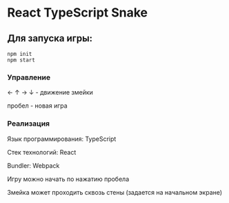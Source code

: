 # React TypeScript Snake

## Для запуска игры:

```
npm init
npm start
```

### Управление

← ↑ → ↓ - движение змейки

пробел - новая игра

### Реализация
Язык программирования: TypeScript

Cтек технологий: React

Bundler: Webpack

Игру можно начать по нажатию пробела
  
Змейка может проходить сквозь стены (задается на начальном экране)  